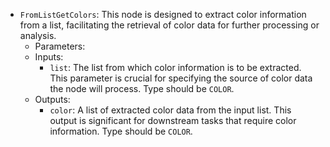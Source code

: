 - `FromListGetColors`: This node is designed to extract color information from a list, facilitating the retrieval of color data for further processing or analysis.
    - Parameters:
    - Inputs:
        - `list`: The list from which color information is to be extracted. This parameter is crucial for specifying the source of color data the node will process. Type should be `COLOR`.
    - Outputs:
        - `color`: A list of extracted color data from the input list. This output is significant for downstream tasks that require color information. Type should be `COLOR`.
